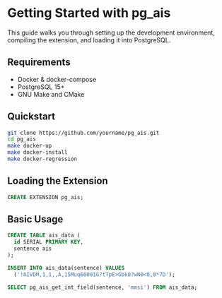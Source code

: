 # Getting Started with pg_ais

This guide walks you through setting up the development environment, compiling the extension, and loading it into PostgreSQL.

## Requirements

- Docker & docker-compose
- PostgreSQL 15+
- GNU Make and CMake

## Quickstart

```bash
git clone https://github.com/yourname/pg_ais.git
cd pg_ais
make docker-up
make docker-install
make docker-regression
```

## Loading the Extension

```sql
CREATE EXTENSION pg_ais;
```

## Basic Usage

```sql
CREATE TABLE ais_data (
  id SERIAL PRIMARY KEY,
  sentence ais
);

INSERT INTO ais_data(sentence) VALUES
  ('!AIVDM,1,1,,A,15Muq60001G?tTpE>Gbk0?wN0<0,0*7D');

SELECT pg_ais_get_int_field(sentence, 'mmsi') FROM ais_data;
```